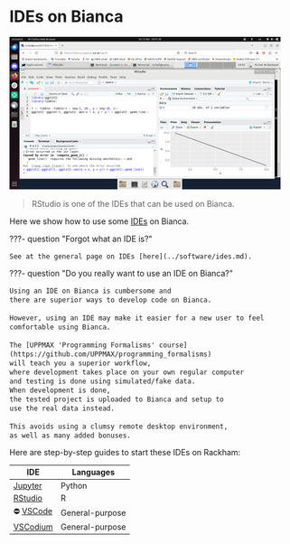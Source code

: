 # IDEs on Bianca

![RStudio on Bianca](./img/rstudio_in_action_480_x_270.png)

> RStudio is one of the IDEs that can be used on Bianca.

Here we show how to use some [IDEs](../software/ides.md) on Bianca.

???- question "Forgot what an IDE is?"

    See at the general page on IDEs [here](../software/ides.md).

???- question "Do you really want to use an IDE on Bianca?"

    Using an IDE on Bianca is cumbersome and
    there are superior ways to develop code on Bianca.

    However, using an IDE may make it easier for a new user to feel
    comfortable using Bianca.

    The [UPPMAX 'Programming Formalisms' course](https://github.com/UPPMAX/programming_formalisms)
    will teach you a superior workflow,
    where development takes place on your own regular computer
    and testing is done using simulated/fake data.
    When development is done,
    the tested project is uploaded to Bianca and setup to
    use the real data instead.

    This avoids using a clumsy remote desktop environment,
    as well as many added bonuses.

Here are step-by-step guides to start these IDEs on Rackham:

IDE                                     |Languages
----------------------------------------|----------------
[Jupyter](../software/jupyter.md)       |Python
[RStudio](rstudio_on_bianca.md)         |R
:no_entry: [VSCode](vscode_on_bianca.md)|General-purpose
[VSCodium](vscodium_on_bianca.md)       |General-purpose
